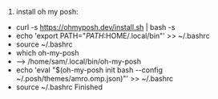 1. install oh my posh:
- curl -s https://ohmyposh.dev/install.sh | bash -s
- echo 'export PATH="$PATH:$HOME/.local/bin"' >> ~/.bashrc
- source ~/.bashrc
- which oh-my-posh
- --> /home/sam/.local/bin/oh-my-posh
- echo 'eval "$(oh-my-posh init bash --config ~/.posh/themes/amro.omp.json)"' >> ~/.bashrc
- source ~/.bashrc
  Finished
